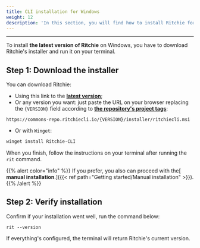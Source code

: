 ```yaml
---
title: CLI installation for Windows
weight: 12
description: 'In this section, you will find how to install Ritchie for Windows.'
---
```


---

To install **the latest version of Ritchie** on Windows, you have to download Ritchie's installer and run it on your terminal.

## Step 1: Download the installer

You can download Ritchie:

- Using this link to the [**latest version**](https://commons-repo.ritchiecli.io/latest/ritchiecli.msi);
- Or any version you want: just paste the URL on your browser replacing the `{VERSION}` field according to [**the repository's project tags**](https://github.com/ZupIT/ritchie-cli/tags):

```url
https://commons-repo.ritchiecli.io/{VERSION}/installer/ritchiecli.msi
```

- Or with `Winget`:

```bash
winget install Ritchie-CLI
```

When you finish, follow the instructions on your terminal after running the `rit` command.

{{% alert color="info" %}}
If you prefer, you also can proceed with the[ **manual installation**.]({{< ref path="Getting started/Manual installation" >}}).
{{% /alert %}}

## Step 2: Verify installation

Confirm if your installation went well, run the command below:

```text
rit --version
```

If everything's configured, the terminal will return Ritchie's current version.
